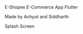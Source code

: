 E-Shopee E-Commerce App Flutter 

Made by Achyut and Siddharth 

Splash Screen 
<img src="/Final Image/1.png"
     alt=""
     style="float: left; margin-right: 5px;" />
